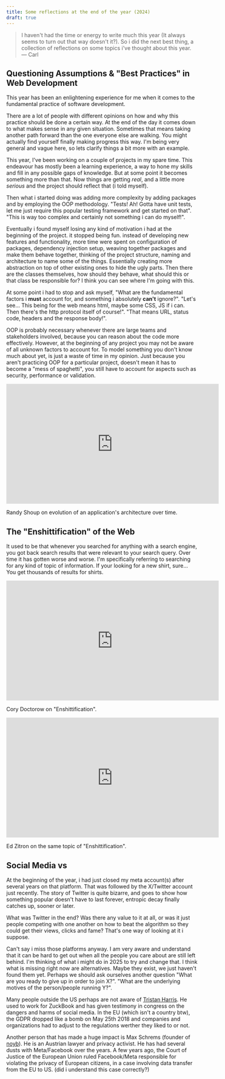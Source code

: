 ```yaml
---
title: Some reflections at the end of the year (2024)
draft: true
---
```

> I haven't had the time or energy to write much this year (It always seems to turn out that way doesn't it?). So i did the next best thing, a collection of reflections on some topics i've thought about this year.
> — Carl
## Questioning Assumptions & "Best Practices" in Web Development

This year has been an enlightening experience for me when it comes to the fundamental practice of software development. 

There are a lot of people with different opinions on how and why this practice should be done a certain way. At the end of the day it comes down to what makes sense in any given situation. Sometimes that means taking another path forward than the one everyone else are walking. You might actually find yourself finally making progress this way. I'm being very general and vague here, so lets clarify things a bit more with an example. 

This year, I've been working on a couple of projects in my spare time. This endeavour has mostly been a learning experience, a way to hone my skills and fill in any possible gaps of knowledge. But at some point it becomes something more than that. Now things are getting *real*, and a little more *serious* and the project should reflect that (i told myself). 

Then what i started doing was adding more complexity by adding packages and by employing the OOP methodology. "Tests! Ah! Gotta have unit tests, let me just require this popular testing framework and get started on that". "This is way too complex and certainly not something i can do myself!". 

Eventually i found myself losing any kind of motivation i had at the beginning of the project. it stopped being fun. instead of developing new features and functionality, more time were spent on configuration of packages, dependency injection setup, weaving together packages and make them behave together, thinking of the project structure, naming and architecture to name some of the things. Essentially creating more abstraction on top of other existing ones to hide the ugly parts. Then there are the classes themselves, how should they behave, what should this or that class be responsible for? I think you can see where I'm going with this. 

At some point i had to stop and ask myself, "What are the fundamental factors i **must** account for, and something i absolutely **can't** ignore?". "Let's see... This being for the web means html, maybe some CSS, JS if i can. Then there's the http protocol itself of course!". "That means URL, status code, headers and the response body!". 

OOP is probably necessary whenever there are large teams and stakeholders involved, because you can reason about the code more effectively. However, at the beginning of any project you may not be aware of all unknown factors to account for. To model something you don't know much about yet, is just a waste of time in my opinion. Just because you aren't practicing OOP for a particular project, doesn't mean it has to become a "mess of spaghetti", you still have to account for aspects such as security, performance or validation. 

<iframe width="560" height="315" src="https://www.youtube.com/embed/9Q7GANXn02k?si=QnprxpW92q-1fsjG" title="YouTube video player" frameborder="0" allow="accelerometer; autoplay; clipboard-write; encrypted-media; gyroscope; picture-in-picture; web-share" referrerpolicy="strict-origin-when-cross-origin" allowfullscreen></iframe>

Randy Shoup on evolution of an application's architecture over time.
## The "Enshittification" of the Web

It used to be that whenever you searched for anything with a search engine, you got back search results that were relevant to your search query. Over time it has gotten worse and worse. I'm specifically referring to searching for any kind of topic of information. If your looking for a new shirt, sure... You get thousands of results for shirts. 

<iframe width="560" height="315" src="https://www.youtube-nocookie.com/embed/4EmstuO0Em8?si=uDTpmCdRUrY_CsCK" title="YouTube video player" frameborder="0" allow="accelerometer; autoplay; clipboard-write; encrypted-media; gyroscope; picture-in-picture; web-share" referrerpolicy="strict-origin-when-cross-origin" allowfullscreen></iframe>

Cory Doctorow on "Enshittification".

<iframe width="560" height="315" src="https://www.youtube.com/embed/7Slib2bbMs4?si=o0Cosk2uPNIVzdB6" title="YouTube video player" frameborder="0" allow="accelerometer; autoplay; clipboard-write; encrypted-media; gyroscope; picture-in-picture; web-share" referrerpolicy="strict-origin-when-cross-origin" allowfullscreen></iframe>

Ed Zitron on the same topic of "Enshittification".
## Social Media vs

At the beginning of the year, i had just closed my meta account(s) after several years on that platform. That was followed by the X/Twitter account just recently. The story of Twitter is quite bizarre, and goes to show how something popular doesn't have to last forever, entropic decay finally catches up, sooner or later.

What was Twitter in the end? Was there any value to it at all, or was it just people competing with one another on how to beat the algorithm so they could get their views, clicks and fame? That's one way of looking at it i suppose. 

Can't say i miss those platforms anyway. I am very aware and understand that it can be hard to get out when all the people you care about are still left behind. I'm thinking of what i might do in 2025 to try and change that. I think what is missing right now are alternatives. Maybe they exist, we just haven't found them yet. Perhaps we should ask ourselves another question "What are you ready to give up in order to join X?". "What are the underlying motives of the person/people running Y?".

Many people outside the US perhaps are not aware of [Tristan Harris](https://en.wikipedia.org/wiki/Tristan_Harris). He used to work for ZuckBook and has given testimony in congress on the dangers and harms of social media. In the EU (which isn't a country btw), the GDPR dropped like a bomb on May 25th 2018 and companies and organizations had to adjust to the regulations werther they liked to or not. 

Another person that has made a huge impact is Max Schrems (founder of [noyb](https://noyb.eu/)). He is an Austrian lawyer and privacy activist. He has had several dusts with Meta/Facebook over the years. A few years ago, the Court of Justice of the European Union ruled Facebook/Meta responsible for violating the privacy of European citizens, in a case involving data transfer from the EU to US. (did i understand this case correctly?)